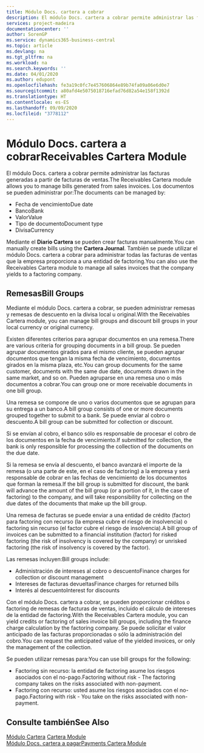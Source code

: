 ```yaml
---
title: Módulo Docs. cartera a cobrar
description: El módulo Docs. cartera a cobrar permite administrar las facturas generadas a partir de facturas de ventas.
services: project-madeira
documentationcenter: ''
author: SorenGP
ms.service: dynamics365-business-central
ms.topic: article
ms.devlang: na
ms.tgt_pltfrm: na
ms.workload: na
ms.search.keywords: ''
ms.date: 04/01/2020
ms.author: edupont
ms.openlocfilehash: fe3a19c0fc7e457606864e89b74fa09a06e6d0e7
ms.sourcegitcommit: a80afd4e5075018716efad76d82a54e158f1392d
ms.translationtype: HT
ms.contentlocale: es-ES
ms.lasthandoff: 09/09/2020
ms.locfileid: "3778112"
---
```

# <a name="receivables-cartera-module"></a><span data-ttu-id="9429c-103">Módulo Docs. cartera a cobrar</span><span class="sxs-lookup"><span data-stu-id="9429c-103">Receivables Cartera Module</span></span>
<span data-ttu-id="9429c-104">El módulo Docs. cartera a cobrar permite administrar las facturas generadas a partir de facturas de ventas.</span><span class="sxs-lookup"><span data-stu-id="9429c-104">The Receivables Cartera module allows you to manage bills generated from sales invoices.</span></span> <span data-ttu-id="9429c-105">Los documentos se pueden administrar por:</span><span class="sxs-lookup"><span data-stu-id="9429c-105">The documents can be managed by:</span></span>  

- <span data-ttu-id="9429c-106">Fecha de vencimiento</span><span class="sxs-lookup"><span data-stu-id="9429c-106">Due date</span></span>  
- <span data-ttu-id="9429c-107">Banco</span><span class="sxs-lookup"><span data-stu-id="9429c-107">Bank</span></span>  
- <span data-ttu-id="9429c-108">Valor</span><span class="sxs-lookup"><span data-stu-id="9429c-108">Value</span></span>  
- <span data-ttu-id="9429c-109">Tipo de documento</span><span class="sxs-lookup"><span data-stu-id="9429c-109">Document type</span></span>  
- <span data-ttu-id="9429c-110">Divisa</span><span class="sxs-lookup"><span data-stu-id="9429c-110">Currency</span></span>  

<span data-ttu-id="9429c-111">Mediante el **Diario Cartera** se pueden crear facturas manualmente.</span><span class="sxs-lookup"><span data-stu-id="9429c-111">You can manually create bills using the **Cartera Journal**.</span></span> <span data-ttu-id="9429c-112">También se puede utilizar el módulo Docs. cartera a cobrar para administrar todas las facturas de ventas que la empresa proporciona a una entidad de factoring.</span><span class="sxs-lookup"><span data-stu-id="9429c-112">You can also use the Receivables Cartera module to manage all sales invoices that the company yields to a factoring company.</span></span>  

## <a name="bill-groups"></a><span data-ttu-id="9429c-113">Remesas</span><span class="sxs-lookup"><span data-stu-id="9429c-113">Bill Groups</span></span>  
<span data-ttu-id="9429c-114">Mediante el módulo Docs. cartera a cobrar, se pueden administrar remesas y remesas de descuento en la divisa local u original.</span><span class="sxs-lookup"><span data-stu-id="9429c-114">With the Receivables Cartera module, you can manage bill groups and discount bill groups in your local currency or original currency.</span></span>  

<span data-ttu-id="9429c-115">Existen diferentes criterios para agrupar documentos en una remesa.</span><span class="sxs-lookup"><span data-stu-id="9429c-115">There are various criteria for grouping documents in a bill group.</span></span> <span data-ttu-id="9429c-116">Se pueden agrupar documentos girados para el mismo cliente, se pueden agrupar documentos que tengan la misma fecha de vencimiento, documentos girados en la misma plaza, etc.</span><span class="sxs-lookup"><span data-stu-id="9429c-116">You can group documents for the same customer, documents with the same due date, documents drawn in the same market, and so on.</span></span> <span data-ttu-id="9429c-117">Pueden agruparse en una remesa uno o más documentos a cobrar.</span><span class="sxs-lookup"><span data-stu-id="9429c-117">You can group one or more receivable documents in one bill group.</span></span>  

<span data-ttu-id="9429c-118">Una remesa se compone de uno o varios documentos que se agrupan para su entrega a un banco.</span><span class="sxs-lookup"><span data-stu-id="9429c-118">A bill group consists of one or more documents grouped together to submit to a bank.</span></span> <span data-ttu-id="9429c-119">Se puede enviar al cobro o descuento.</span><span class="sxs-lookup"><span data-stu-id="9429c-119">A bill group can be submitted for collection or discount.</span></span>  

<span data-ttu-id="9429c-120">Si se envían al cobro, el banco sólo es responsable de procesar el cobro de los documentos en la fecha de vencimiento.</span><span class="sxs-lookup"><span data-stu-id="9429c-120">If submitted for collection, the bank is only responsible for processing the collection of the documents on the due date.</span></span>  

<span data-ttu-id="9429c-121">Si la remesa se envía al descuento, el banco avanzará el importe de la remesa (o una parte de este, en el caso de factoring) a la empresa y será responsable de cobrar en las fechas de vencimiento de los documentos que forman la remesa.</span><span class="sxs-lookup"><span data-stu-id="9429c-121">If the bill group is submitted for discount, the bank will advance the amount of the bill group (or a portion of it, in the case of factoring) to the company, and will take responsibility for collecting on the due dates of the documents that make up the bill group.</span></span>  

<span data-ttu-id="9429c-122">Una remesa de facturas se puede enviar a una entidad de crédito (factor) para factoring con recurso (la empresa cubre el riesgo de insolvencia) o factoring sin recurso (el factor cubre el riesgo de insolvencia).</span><span class="sxs-lookup"><span data-stu-id="9429c-122">A bill group of invoices can be submitted to a financial institution (factor) for risked factoring (the risk of insolvency is covered by the company) or unrisked factoring (the risk of insolvency is covered by the factor).</span></span>  

<span data-ttu-id="9429c-123">Las remesas incluyen:</span><span class="sxs-lookup"><span data-stu-id="9429c-123">Bill groups include:</span></span>  

- <span data-ttu-id="9429c-124">Administración de intereses al cobro o descuento</span><span class="sxs-lookup"><span data-stu-id="9429c-124">Finance charges for collection or discount management</span></span>  
- <span data-ttu-id="9429c-125">Intereses de facturas devueltas</span><span class="sxs-lookup"><span data-stu-id="9429c-125">Finance charges for returned bills</span></span>  
- <span data-ttu-id="9429c-126">Interés al descuento</span><span class="sxs-lookup"><span data-stu-id="9429c-126">Interest for discounts</span></span>  

<span data-ttu-id="9429c-127">Con el módulo Docs. cartera a cobrar, se pueden proporcionar créditos o factoring de remesas de facturas de ventas, incluido el cálculo de intereses de la entidad de factoring.</span><span class="sxs-lookup"><span data-stu-id="9429c-127">With the Receivables Cartera module, you can yield credits or factoring of sales invoice bill groups, including the finance charge calculation by the factoring company.</span></span> <span data-ttu-id="9429c-128">Se puede solicitar el valor anticipado de las facturas proporcionadas o sólo la administración del cobro.</span><span class="sxs-lookup"><span data-stu-id="9429c-128">You can request the anticipated value of the yielded invoices, or only the management of the collection.</span></span>  

<span data-ttu-id="9429c-129">Se pueden utilizar remesas para:</span><span class="sxs-lookup"><span data-stu-id="9429c-129">You can use bill groups for the following:</span></span>  

- <span data-ttu-id="9429c-130">Factoring sin recurso: la entidad de factoring asume los riesgos asociados con el no-pago.</span><span class="sxs-lookup"><span data-stu-id="9429c-130">Factoring without risk - The factoring company takes on the risks associated with non-payment.</span></span>  
- <span data-ttu-id="9429c-131">Factoring con recurso: usted asume los riesgos asociados con el no-pago.</span><span class="sxs-lookup"><span data-stu-id="9429c-131">Factoring with risk - You take on the risks associated with non-payment.</span></span>  

## <a name="see-also"></a><span data-ttu-id="9429c-132">Consulte también</span><span class="sxs-lookup"><span data-stu-id="9429c-132">See Also</span></span>  
 <span data-ttu-id="9429c-133">[Módulo Cartera](cartera-module.md) </span><span class="sxs-lookup"><span data-stu-id="9429c-133">[Cartera Module](cartera-module.md) </span></span>  
 [<span data-ttu-id="9429c-134">Módulo Docs. cartera a pagar</span><span class="sxs-lookup"><span data-stu-id="9429c-134">Payments Cartera Module</span></span>](payments-cartera-module.md)
